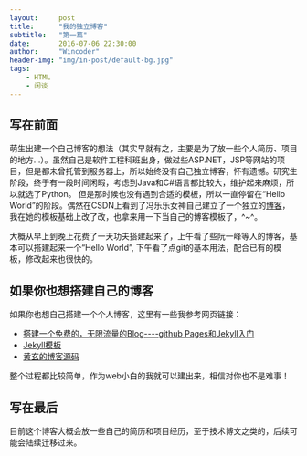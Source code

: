 ```yaml
---
layout:     post
title:      "我的独立博客"
subtitle:   "第一篇"
date:       2016-07-06 22:30:00
author:     "Wincoder"
header-img: "img/in-post/default-bg.jpg"
tags:
    - HTML
    - 闲谈
---
```


## 写在前面

萌生出建一个自己博客的想法（其实早就有之，主要是为了放一些个人简历、项目的地方…）。虽然自己是软件工程科班出身，做过些ASP.NET，JSP等网站的项目，但是都未曾托管到服务器上，所以始终没有自己独立博客，怀有遗憾。研究生阶段，终于有一段时间闲暇，考虑到Java和C#语言都比较大，维护起来麻烦，所以就选了Python。
但是那时候也没有遇到合适的模板，所以一直停留在“Hello World”的阶段。偶然在CSDN上看到了冯乐乐女神自己建立了一个独立的[博客](http://candycat1992.github.io/)，我在她的模板基础上改了改，也拿来用一下当自己的博客模板了，^~^。

大概从早上到晚上花费了一天功夫搭建起来了，上午看了些阮一峰等人的博客，基本可以搭建起来一个“Hello World”, 下午看了点git的基本用法，配合已有的模板，修改起来也很快的。

## 如果你也想搭建自己的博客

如果你也想自己搭建一个个人博客，这里有一些我参考网页链接：

* [搭建一个免费的，无限流量的Blog----github Pages和Jekyll入门](http://www.ruanyifeng.com/blog/2012/08/blogging_with_jekyll.html)
* [Jekyll模板](http://cenalulu.github.io/jekyll/choose-a-template-for-your-blog/)
* [黄玄的博客源码](https://github.com/huxpro/huxpro.github.io/)

整个过程都比较简单，作为web小白的我就可以建出来，相信对你也不是难事！

## 写在最后

目前这个博客大概会放一些自己的简历和项目经历，至于技术博文之类的，后续可能会陆续迁移过来。
